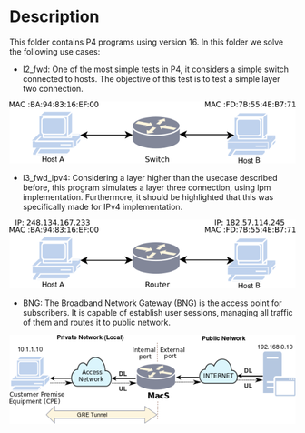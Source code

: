 # Description

This folder contains P4 programs using version 16. In this folder we solve the following use cases:

- l2_fwd: One of the most simple tests in P4, it considers a simple switch connected to hosts. The objective of this test is to test a simple layer two connection.

<p align="center">
  <img src="../images/macsad_l2.png">
</p>


- l3_fwd_ipv4: Considering a layer higher than the usecase described before, this program simulates a layer three connection, using lpm implementation. Furthermore, it should be highlighted that this  was specifically made for IPv4 implementation.

<p align="center">
  <img src="../images/macsad_ipv4.png">
</p>


- BNG: The Broadband Network Gateway (BNG) is the access point for subscribers. It is capable of establish user sessions, managing all traffic of them and routes it to public network.

<p align="center">
  <img src="../images/macsad_bng.png">
</p>

